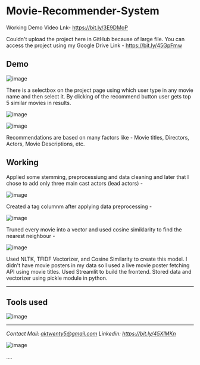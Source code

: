 # Movie-Recommender-System


Working Demo Video Lnk- https://bit.ly/3E9DMoP


Couldn't upload the project here in GitHub because of large file.
You can access the project using my Google Drive Link - https://bit.ly/45GpFmw

## Demo

![image](https://github.com/anmolkumarfromspn/Movie-Recommender-System/assets/128449996/56f99f42-bda8-4c26-8d67-9563fc580a27)

There is a selectbox on the project page using which user type in any movie name and then select it.
By clicking of the recommend button user gets top 5 similar movies in results.

![image](https://github.com/anmolkumarfromspn/Movie-Recommender-System/assets/128449996/42da4279-0be7-4d48-a171-8c27dd83b47d)

![image](https://github.com/anmolkumarfromspn/Movie-Recommender-System/assets/128449996/7c0f79f6-e69b-46b5-9b6a-0a5aa269c8a8)

Recommendations are based on many factors like - Movie titles, Directors, Actors, Movie Descriptions, etc.

## Working
Applied some stemming, preprocessiung and data cleaning and later that I chose to add only three main cast actors (lead actors) - 

![image](https://github.com/anmolkumarfromspn/Movie-Recommender-System/assets/128449996/3fa1dece-1135-4685-8ec2-9c0aacbd54d8)


Created a tag columnm after applying data preprocessing  - 

![image](https://github.com/anmolkumarfromspn/Movie-Recommender-System/assets/128449996/ca12001d-4c97-47e4-a140-e10f67fd0d6a)

Truned every movie into a vector and used cosine simiklarity to find the nearest neighbour - 

![image](https://github.com/anmolkumarfromspn/Movie-Recommender-System/assets/128449996/3e25de07-28bf-4460-b563-a578b357d563)


Used NLTK, TFIDF Vectorizer, and Cosine Similarity to create this model.
I didn't have movie posters in my data so I used a live movie poster fetching API using movie titles.
Used Streamlit to build the frontend.
Stored data and vectorizer using pickle module in python.

-----------------------------------------------------------------------------------------------------

## Tools used

![image](https://github.com/anmolkumarfromspn/Instahyre-Job-Analytics-Job-Finder/assets/128449996/541d02e0-3d09-4070-825d-f799e6367866)

-----------------------------------------------------------------------------------------------------

*Contact Mail: aktwenty5@gmail.com*
*Linkedin: https://bit.ly/45XlMKn*


![image](https://github.com/anmolkumarfromspn/Christmas-Sales-Analysis/assets/128449996/58a5eea1-07ac-459c-bd55-e5748181530b)

....



